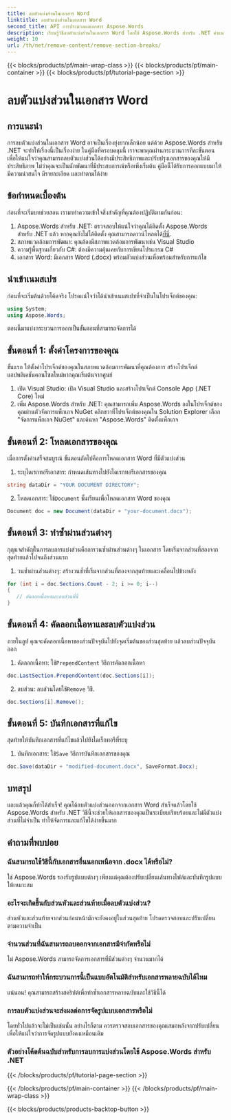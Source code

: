 ```yaml
---
title: ลบตัวแบ่งส่วนในเอกสาร Word
linktitle: ลบตัวแบ่งส่วนในเอกสาร Word
second_title: API การประมวลผลเอกสาร Aspose.Words
description: เรียนรู้วิธีลบตัวแบ่งส่วนในเอกสาร Word โดยใช้ Aspose.Words สำหรับ .NET คำแนะนำทีละขั้นตอนโดยละเอียดนี้จะช่วยให้การจัดการและการแก้ไขเอกสารเป็นไปอย่างราบรื่น
weight: 10
url: /th/net/remove-content/remove-section-breaks/
---
```


{{< blocks/products/pf/main-wrap-class >}}
{{< blocks/products/pf/main-container >}}
{{< blocks/products/pf/tutorial-page-section >}}

# ลบตัวแบ่งส่วนในเอกสาร Word

## การแนะนำ

การลบตัวแบ่งส่วนในเอกสาร Word อาจเป็นเรื่องยุ่งยากเล็กน้อย แต่ด้วย Aspose.Words สำหรับ .NET จะทำให้เรื่องนี้เป็นเรื่องง่าย ในคู่มือที่ครอบคลุมนี้ เราจะพาคุณผ่านกระบวนการทีละขั้นตอน เพื่อให้แน่ใจว่าคุณสามารถลบตัวแบ่งส่วนได้อย่างมีประสิทธิภาพและปรับปรุงเอกสารของคุณให้มีประสิทธิภาพ ไม่ว่าคุณจะเป็นนักพัฒนาที่มีประสบการณ์หรือเพิ่งเริ่มต้น คู่มือนี้ได้รับการออกแบบมาให้มีความน่าสนใจ มีรายละเอียด และทำตามได้ง่าย

## ข้อกำหนดเบื้องต้น

ก่อนที่จะเริ่มบทช่วยสอน เรามาทำความเข้าใจสิ่งสำคัญที่คุณต้องปฏิบัติตามกันก่อน:

1.  Aspose.Words สำหรับ .NET: ตรวจสอบให้แน่ใจว่าคุณได้ติดตั้ง Aspose.Words สำหรับ .NET แล้ว หากคุณยังไม่ได้ติดตั้ง คุณสามารถดาวน์โหลดได้[ที่นี่](https://releases.aspose.com/words/net/).
2. สภาพแวดล้อมการพัฒนา: คุณต้องมีสภาพแวดล้อมการพัฒนาเช่น Visual Studio
3. ความรู้พื้นฐานเกี่ยวกับ C#: ต้องมีความคุ้นเคยกับการเขียนโปรแกรม C#
4. เอกสาร Word: มีเอกสาร Word (.docx) พร้อมตัวแบ่งส่วนเพื่อพร้อมสำหรับการแก้ไข

## นำเข้าเนมสเปซ

ก่อนที่จะเริ่มต้นด้วยโค้ดจริง โปรดแน่ใจว่าได้นำเข้าเนมสเปซที่จำเป็นในโปรเจ็กต์ของคุณ:

```csharp
using System;
using Aspose.Words;
```

ตอนนี้มาแบ่งกระบวนการออกเป็นขั้นตอนที่สามารถจัดการได้

## ขั้นตอนที่ 1: ตั้งค่าโครงการของคุณ

ขั้นแรก ให้ตั้งค่าโปรเจ็กต์ของคุณในสภาพแวดล้อมการพัฒนาที่คุณต้องการ สร้างโปรเจ็กต์แอปพลิเคชันคอนโซลใหม่หากคุณเริ่มต้นจากศูนย์

1. เปิด Visual Studio: เปิด Visual Studio และสร้างโปรเจ็กต์ Console App (.NET Core) ใหม่
2. เพิ่ม Aspose.Words สำหรับ .NET: คุณสามารถเพิ่ม Aspose.Words ลงในโปรเจ็กต์ของคุณผ่านตัวจัดการแพ็กเกจ NuGet คลิกขวาที่โปรเจ็กต์ของคุณใน Solution Explorer เลือก "จัดการแพ็กเกจ NuGet" และค้นหา "Aspose.Words" ติดตั้งแพ็กเกจ

## ขั้นตอนที่ 2: โหลดเอกสารของคุณ

เมื่อการตั้งค่าเสร็จสมบูรณ์ ขั้นตอนถัดไปคือการโหลดเอกสาร Word ที่มีตัวแบ่งส่วน

1. ระบุไดเรกทอรีเอกสาร: กำหนดเส้นทางไปยังไดเรกทอรีเอกสารของคุณ
```csharp
string dataDir = "YOUR DOCUMENT DIRECTORY";
```
2.  โหลดเอกสาร: ใช้`Document` ชั้นเรียนเพื่อโหลดเอกสาร Word ของคุณ
```csharp
Document doc = new Document(dataDir + "your-document.docx");
```

## ขั้นตอนที่ 3: ทำซ้ำผ่านส่วนต่างๆ

กุญแจสำคัญในการลบการแบ่งส่วนคือการวนซ้ำผ่านส่วนต่างๆ ในเอกสาร โดยเริ่มจากส่วนที่สองจากสุดท้ายแล้วไปจนถึงส่วนแรก

1. วนซ้ำผ่านส่วนต่างๆ: สร้างวนซ้ำที่เริ่มจากส่วนที่สองจากสุดท้ายและเคลื่อนไปข้างหลัง
```csharp
for (int i = doc.Sections.Count - 2; i >= 0; i--)
{
   // คัดลอกเนื้อหาและลบส่วนที่นี่
}
```

## ขั้นตอนที่ 4: คัดลอกเนื้อหาและลบตัวแบ่งส่วน

ภายในลูป คุณจะคัดลอกเนื้อหาของส่วนปัจจุบันไปยังจุดเริ่มต้นของส่วนสุดท้าย แล้วลบส่วนปัจจุบันออก

1.  คัดลอกเนื้อหา: ใช้`PrependContent` วิธีการคัดลอกเนื้อหา
```csharp
doc.LastSection.PrependContent(doc.Sections[i]);
```
2.  ลบส่วน: ลบส่วนโดยใช้`Remove` วิธี.
```csharp
doc.Sections[i].Remove();
```

## ขั้นตอนที่ 5: บันทึกเอกสารที่แก้ไข

สุดท้ายให้บันทึกเอกสารที่แก้ไขแล้วไปยังไดเร็กทอรีที่ระบุ

1.  บันทึกเอกสาร: ใช้`Save` วิธีการบันทึกเอกสารของคุณ
```csharp
doc.Save(dataDir + "modified-document.docx", SaveFormat.Docx);
```

## บทสรุป

และแล้วคุณก็ทำได้สำเร็จ! คุณได้ลบตัวแบ่งส่วนออกจากเอกสาร Word สำเร็จแล้วโดยใช้ Aspose.Words สำหรับ .NET วิธีนี้จะช่วยให้เอกสารของคุณเป็นระเบียบเรียบร้อยและไม่มีตัวแบ่งส่วนที่ไม่จำเป็น ทำให้จัดการและแก้ไขได้ง่ายขึ้นมาก

## คำถามที่พบบ่อย

### ฉันสามารถใช้วิธีนี้กับเอกสารอื่นนอกเหนือจาก .docx ได้หรือไม่?
ใช่ Aspose.Words รองรับรูปแบบต่างๆ เพียงแต่คุณต้องปรับเปลี่ยนเส้นทางไฟล์และบันทึกรูปแบบให้เหมาะสม

### อะไรจะเกิดขึ้นกับส่วนหัวและส่วนท้ายเมื่อลบตัวแบ่งส่วน?
ส่วนหัวและส่วนท้ายจากส่วนก่อนหน้ามักจะยังคงอยู่ในส่วนสุดท้าย โปรดตรวจสอบและปรับเปลี่ยนตามความจำเป็น

### จำนวนส่วนที่ฉันสามารถลบออกจากเอกสารมีจำกัดหรือไม่
ไม่ Aspose.Words สามารถจัดการเอกสารที่มีส่วนต่างๆ จำนวนมากได้

### ฉันสามารถทำให้กระบวนการนี้เป็นแบบอัตโนมัติสำหรับเอกสารหลายฉบับได้ไหม
แน่นอน! คุณสามารถสร้างสคริปต์เพื่อทำซ้ำเอกสารหลายฉบับและใช้วิธีนี้ได้

### การลบตัวแบ่งส่วนจะส่งผลต่อการจัดรูปแบบเอกสารหรือไม่
โดยทั่วไปแล้วจะไม่เป็นเช่นนั้น อย่างไรก็ตาม ควรตรวจสอบเอกสารของคุณเสมอหลังจากปรับเปลี่ยนเพื่อให้แน่ใจว่าการจัดรูปแบบยังคงเหมือนเดิม

### ตัวอย่างโค้ดต้นฉบับสำหรับการลบการแบ่งส่วนโดยใช้ Aspose.Words สำหรับ .NET
 
{{< /blocks/products/pf/tutorial-page-section >}}

{{< /blocks/products/pf/main-container >}}
{{< /blocks/products/pf/main-wrap-class >}}

{{< blocks/products/products-backtop-button >}}
